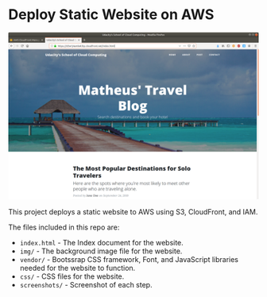 # Deploy Static Website on AWS

![main-img](screenshots/07-website-accessed-browser.png)

This project deploys a static website to AWS using S3, CloudFront, and IAM.

The files included in this repo are:

- `index.html` - The Index document for the website.
- `img/` - The background image file for the website.
- `vendor/` - Bootssrap CSS framework, Font, and JavaScript libraries needed for the website to function.
- `css/` - CSS files for the website.
- `screenshots/` - Screenshot of each step.
